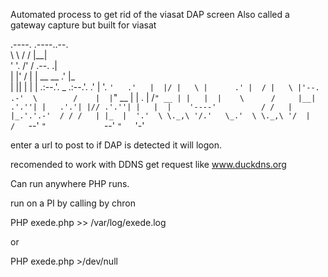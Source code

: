 Automated process to get rid of the viasat DAP screen
Also called a gateway capture but built for viasat

                                                             
                                                              
 .----.     .----..--.                                        
  \    \   /    / |__|                                        
   '   '. /'   /  .--.                                   .|   
   |    |'    /   |  |    __                   __      .' |_  
   |    ||    |   |  | .:--.'.         _    .:--.'.  .'     | 
   '.   `'   .'   |  |/ |   \ |      .' |  / |   \ |'--.  .-' 
    \        /    |  |`" __ | |     .   | /`" __ | |   |  |   
     \      /     |__| .'.''| |   .'.'| |// .'.''| |   |  |   
      '----'          / /   | |_.'.'.-'  / / /   | |_  |  '.' 
                      \ \._,\ '/.'   \_.'  \ \._,\ '/  |   /  
                       `--'  `"             `--'  `"   `'-'   

enter a url to post to if DAP is detected it will logon.

recomended to work with DDNS get request like www.duckdns.org 




Can run anywhere PHP runs. 

run on a PI by calling by chron 

PHP exede.php >> /var/log/exede.log

or

PHP exede.php >/dev/null


